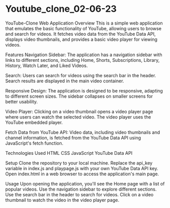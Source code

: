 # Youtube_clone_02-06-23

YouTube-Clone Web Application
Overview
This is a simple web application that emulates the basic functionality of YouTube, allowing users to browse and search for videos. It fetches video data from the YouTube Data API, displays video thumbnails, and provides a basic video player for viewing videos.

Features
Navigation Sidebar: The application has a navigation sidebar with links to different sections, including Home, Shorts, Subscriptions, Library, History, Watch Later, and Liked Videos.

Search: Users can search for videos using the search bar in the header. Search results are displayed in the main video container.

Responsive Design: The application is designed to be responsive, adapting to different screen sizes. The sidebar collapses on smaller screens for better usability.

Video Player: Clicking on a video thumbnail opens a video player page where users can watch the selected video. The video player uses the YouTube embedded player.

Fetch Data from YouTube API: Video data, including video thumbnails and channel information, is fetched from the YouTube Data API using JavaScript's fetch function.

Technologies Used
HTML
CSS
JavaScript
YouTube Data API

Setup
Clone the repository to your local machine.
Replace the api_key variable in index.js and playpage.js with your own YouTube Data API key.
Open index.html in a web browser to access the application's main page.

Usage
Upon opening the application, you'll see the Home page with a list of popular videos.
Use the navigation sidebar to explore different sections.
Use the search bar in the header to search for videos.
Click on a video thumbnail to watch the video in the video player page.
